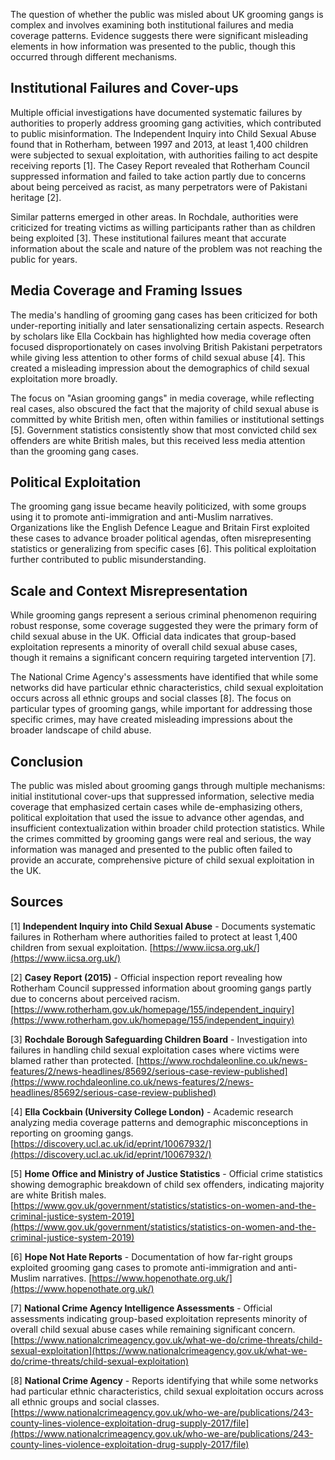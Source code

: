 The question of whether the public was misled about UK grooming gangs is complex and involves examining both institutional failures and media coverage patterns. Evidence suggests there were significant misleading elements in how information was presented to the public, though this occurred through different mechanisms.

## Institutional Failures and Cover-ups

Multiple official investigations have documented systematic failures by authorities to properly address grooming gang activities, which contributed to public misinformation. The Independent Inquiry into Child Sexual Abuse found that in Rotherham, between 1997 and 2013, at least 1,400 children were subjected to sexual exploitation, with authorities failing to act despite receiving reports [1]. The Casey Report revealed that Rotherham Council suppressed information and failed to take action partly due to concerns about being perceived as racist, as many perpetrators were of Pakistani heritage [2].

Similar patterns emerged in other areas. In Rochdale, authorities were criticized for treating victims as willing participants rather than as children being exploited [3]. These institutional failures meant that accurate information about the scale and nature of the problem was not reaching the public for years.

## Media Coverage and Framing Issues

The media's handling of grooming gang cases has been criticized for both under-reporting initially and later sensationalizing certain aspects. Research by scholars like Ella Cockbain has highlighted how media coverage often focused disproportionately on cases involving British Pakistani perpetrators while giving less attention to other forms of child sexual abuse [4]. This created a misleading impression about the demographics of child sexual exploitation more broadly.

The focus on "Asian grooming gangs" in media coverage, while reflecting real cases, also obscured the fact that the majority of child sexual abuse is committed by white British men, often within families or institutional settings [5]. Government statistics consistently show that most convicted child sex offenders are white British males, but this received less media attention than the grooming gang cases.

## Political Exploitation

The grooming gang issue became heavily politicized, with some groups using it to promote anti-immigration and anti-Muslim narratives. Organizations like the English Defence League and Britain First exploited these cases to advance broader political agendas, often misrepresenting statistics or generalizing from specific cases [6]. This political exploitation further contributed to public misunderstanding.

## Scale and Context Misrepresentation

While grooming gangs represent a serious criminal phenomenon requiring robust response, some coverage suggested they were the primary form of child sexual abuse in the UK. Official data indicates that group-based exploitation represents a minority of overall child sexual abuse cases, though it remains a significant concern requiring targeted intervention [7].

The National Crime Agency's assessments have identified that while some networks did have particular ethnic characteristics, child sexual exploitation occurs across all ethnic groups and social classes [8]. The focus on particular types of grooming gangs, while important for addressing those specific crimes, may have created misleading impressions about the broader landscape of child abuse.

## Conclusion

The public was misled about grooming gangs through multiple mechanisms: initial institutional cover-ups that suppressed information, selective media coverage that emphasized certain cases while de-emphasizing others, political exploitation that used the issue to advance other agendas, and insufficient contextualization within broader child protection statistics. While the crimes committed by grooming gangs were real and serious, the way information was managed and presented to the public often failed to provide an accurate, comprehensive picture of child sexual exploitation in the UK.

## Sources

[1] **Independent Inquiry into Child Sexual Abuse** - Documents systematic failures in Rotherham where authorities failed to protect at least 1,400 children from sexual exploitation. [https://www.iicsa.org.uk/](https://www.iicsa.org.uk/)

[2] **Casey Report (2015)** - Official inspection report revealing how Rotherham Council suppressed information about grooming gangs partly due to concerns about perceived racism. [https://www.rotherham.gov.uk/homepage/155/independent_inquiry](https://www.rotherham.gov.uk/homepage/155/independent_inquiry)

[3] **Rochdale Borough Safeguarding Children Board** - Investigation into failures in handling child sexual exploitation cases where victims were blamed rather than protected. [https://www.rochdaleonline.co.uk/news-features/2/news-headlines/85692/serious-case-review-published](https://www.rochdaleonline.co.uk/news-features/2/news-headlines/85692/serious-case-review-published)

[4] **Ella Cockbain (University College London)** - Academic research analyzing media coverage patterns and demographic misconceptions in reporting on grooming gangs. [https://discovery.ucl.ac.uk/id/eprint/10067932/](https://discovery.ucl.ac.uk/id/eprint/10067932/)

[5] **Home Office and Ministry of Justice Statistics** - Official crime statistics showing demographic breakdown of child sex offenders, indicating majority are white British males. [https://www.gov.uk/government/statistics/statistics-on-women-and-the-criminal-justice-system-2019](https://www.gov.uk/government/statistics/statistics-on-women-and-the-criminal-justice-system-2019)

[6] **Hope Not Hate Reports** - Documentation of how far-right groups exploited grooming gang cases to promote anti-immigration and anti-Muslim narratives. [https://www.hopenothate.org.uk/](https://www.hopenothate.org.uk/)

[7] **National Crime Agency Intelligence Assessments** - Official assessments indicating group-based exploitation represents minority of overall child sexual abuse cases while remaining significant concern. [https://www.nationalcrimeagency.gov.uk/what-we-do/crime-threats/child-sexual-exploitation](https://www.nationalcrimeagency.gov.uk/what-we-do/crime-threats/child-sexual-exploitation)

[8] **National Crime Agency** - Reports identifying that while some networks had particular ethnic characteristics, child sexual exploitation occurs across all ethnic groups and social classes. [https://www.nationalcrimeagency.gov.uk/who-we-are/publications/243-county-lines-violence-exploitation-drug-supply-2017/file](https://www.nationalcrimeagency.gov.uk/who-we-are/publications/243-county-lines-violence-exploitation-drug-supply-2017/file)